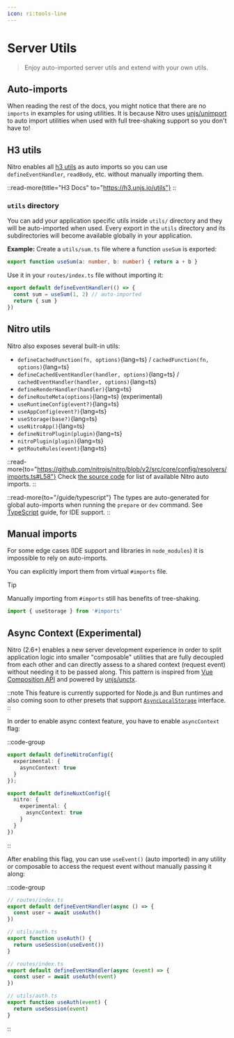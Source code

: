 ```yaml
---
icon: ri:tools-line
---
```


# Server Utils

> Enjoy auto-imported server utils and extend with your own utils.

## Auto-imports

When reading the rest of the docs, you might notice that there are no `imports` in examples for using utilities.
It is because Nitro uses [unjs/unimport](https://github.com/unjs/unimport) to auto import utilities when used with full tree-shaking support so you don't have to!

## H3 utils

Nitro enables all [h3 utils](https://h3.unjs.io/utils) as auto imports so you can use `defineEventHandler`, `readBody`, etc. without manually importing them.

::read-more{title="H3 Docs" to="https://h3.unjs.io/utils"}
::


### `utils` directory

You can add your application specific utils inside `utils/` directory and they will be auto-imported when used.
Every export in the `utils` directory and its subdirectories will become available globally in your application.


**Example:** Create a `utils/sum.ts` file where a function `useSum` is exported:

```ts [utils/sum.ts]
export function useSum(a: number, b: number) { return a + b }
```

Use it in your `routes/index.ts` file without importing it:

```ts [routes/index.ts]
export default defineEventHandler(() => {
  const sum = useSum(1, 2) // auto-imported
  return { sum }
})
```

## Nitro utils

Nitro also exposes several built-in utils:

<!-- TODO: use automd -->

- `defineCachedFunction(fn, options)`{lang=ts} / `cachedFunction(fn, options)`{lang=ts}
- `defineCachedEventHandler(handler, options)`{lang=ts} / `cachedEventHandler(handler, options)`{lang=ts}
- `defineRenderHandler(handler)`{lang=ts}
- `defineRouteMeta(options)`{lang=ts} (experimental)
- `useRuntimeConfig(event?)`{lang=ts}
- `useAppConfig(event?)`{lang=ts}
- `useStorage(base?)`{lang=ts}
- `useNitroApp()`{lang=ts}
- `defineNitroPlugin(plugin)`{lang=ts}
- `nitroPlugin(plugin)`{lang=ts}
- `getRouteRules(event)`{lang=ts}

::read-more{to="https://github.com/nitrojs/nitro/blob/v2/src/core/config/resolvers/imports.ts#L58"}
Check [the source code](https://github.com/nitrojs/nitro/blob/v2/src/core/config/resolvers/imports.ts#L58) for list of available Nitro auto imports.
::

::read-more{to="/guide/typescript"}
The types are auto-generated for global auto-imports when running the `prepare` or `dev` command. See [TypeScript](/guide/typescript) guide, for IDE support.
::

## Manual imports

For some edge cases (IDE support and libraries in `node_modules`) it is impossible to rely on auto-imports.

You can explicitly import them from virtual `#imports` file.

> [!TIP]
> Manually importing from `#imports` still has benefits of tree-shaking.

```js [plugins/test.ts]
import { useStorage } from '#imports'
```

## Async Context (Experimental)

Nitro (2.6+) enables a new server development experience in order to split application logic into smaller "composable" utilities that are fully decoupled from each other and can directly assess to a shared context (request event) without needing it to be passed along. This pattern is inspired from [Vue Composition API](https://vuejs.org/guide/extras/composition-api-faq.html#why-composition-api) and powered by [unjs/unctx](https://github.com/unjs/unctx).

::note
This feature is currently supported for Node.js and Bun runtimes and also coming soon to other presets that support [`AsyncLocalStorage`](https://nodejs.org/api/async_context.html#class-asynclocalstorage) interface.
::

In order to enable async context feature, you have to enable `asyncContext` flag:

::code-group
```ts [nitro.config.ts]
export default defineNitroConfig({
  experimental: {
    asyncContext: true
  }
});
```
```ts [nuxt.config.ts]
export default defineNuxtConfig({
  nitro: {
    experimental: {
      asyncContext: true
    }
  }
})
```
::

After enabling this flag, you can use `useEvent()` (auto imported) in any utility or composable to access the request event without manually passing it along:

::code-group
```ts [with async context]
// routes/index.ts
export default defineEventHandler(async () => {
  const user = await useAuth()
})

// utils/auth.ts
export function useAuth() {
  return useSession(useEvent())
}
```
```ts [without async context]
// routes/index.ts
export default defineEventHandler(async (event) => {
  const user = await useAuth(event)
})

// utils/auth.ts
export function useAuth(event) {
  return useSession(event)
}
```
::

